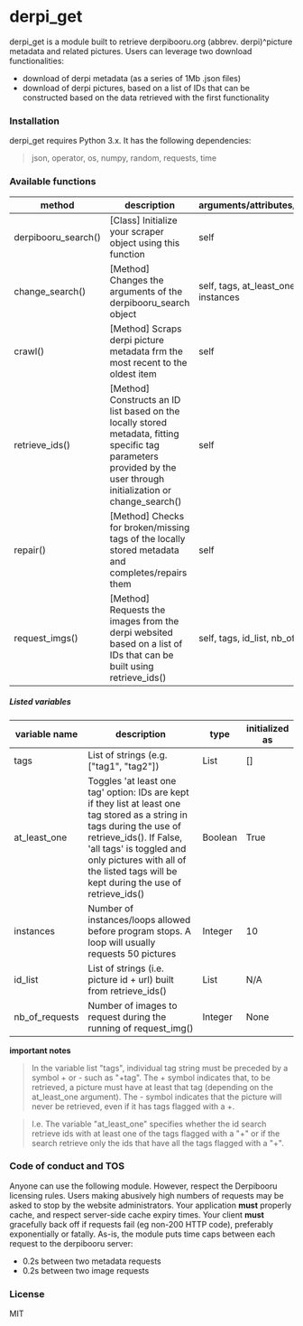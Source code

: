 # derpi_get
derpi_get is a module built to retrieve derpibooru.org (abbrev. derpi)^picture metadata and related pictures. Users can leverage two download functionalities:
- download of derpi metadata (as a series of 1Mb .json files)
- download of derpi pictures, based on a list of IDs that can be constructed based on the data retrieved with the first functionality

### Installation
derpi_get requires Python 3.x. It has the following dependencies:
>  json, operator, os, numpy, random, requests, time

### Available functions
| method | description | arguments/attributes/variables |
| ------ | ------ | ------ |
| derpibooru_search() | [Class] Initialize your scraper object using this function | self |
| change_search() | [Method] Changes the arguments of the derpibooru_search object | self, tags, at_least_one, instances |
| crawl() | [Method] Scraps derpi picture metadata frm the most recent to the oldest item | self |
| retrieve_ids() | [Method] Constructs an ID list based on the locally stored metadata, fitting specific tag parameters provided by the user through initialization or change_search() | self |
| repair() | [Method] Checks for broken/missing tags of the locally stored metadata and completes/repairs them | self |
| request_imgs() | [Method] Requests the images from the derpi websited based on a list of IDs that can be built using retrieve_ids() | self, tags, id_list, nb_of_requests |

##### Listed variables
| variable name | description | type | initialized as |
| ------ | ------ | ------ | ------ |
| tags | List of strings (e.g. ["tag1", "tag2"]) | List | [] |
| at_least_one | Toggles 'at least one tag' option: IDs are kept if they list at least one tag stored as a string in tags during the use of retrieve_ids(). If False, 'all tags' is toggled and only pictures with all of the listed tags will be kept during the use of retrieve_ids() | Boolean | True |
| instances | Number of instances/loops allowed before program stops. A loop will usually requests 50 pictures | Integer | 10 |
| id_list | List of strings (i.e. picture id + url) built from retrieve_ids() | List | N/A |
| nb_of_requests | Number of images to request during the running of request_img() | Integer | None |

**important notes**

> In the variable list "tags", individual tag string must be preceded by a symbol + or - such as "+tag". The + symbol indicates that, to be retrieved, a picture must have at least that tag (depending on the at_least_one argument). The - symbol indicates that the picture will never be retrieved, even if it has tags flagged with a +. 

> I.e. The variable "at_least_one" specifies whether the id search retrieve ids with at least one of the tags flagged with a "+" or if the search retrieve only the ids that have all the tags flagged with a "+".

### Code of conduct and TOS
Anyone can use the following module. However, respect the Derpibooru licensing rules. Users making abusively high numbers of requests may be asked to stop by the website administrators. Your application **must** properly cache, and respect server-side cache expiry times. Your client **must** gracefully back off if requests fail (eg non-200 HTTP code), preferably exponentially or fatally.
As-is, the module puts time caps between each request to the derpibooru server: 
- 0.2s between two metadata requests
- 0.2s between two image requests

### License
MIT